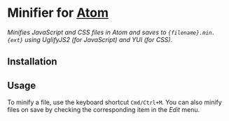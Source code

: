 # Minifier for [Atom](https://github.com/atom/atom)

*Minifies JavaScript and CSS files in Atom and saves to `{filename}.min.{ext}` using UglifyJS2 (for JavaScript) and YUI (for CSS).*

## Installation

## Usage
To minify a file, use the keyboard shortcut `Cmd/Ctrl+M`. You can also minify files on save by checking the corresponding item in the *Edit* menu.

